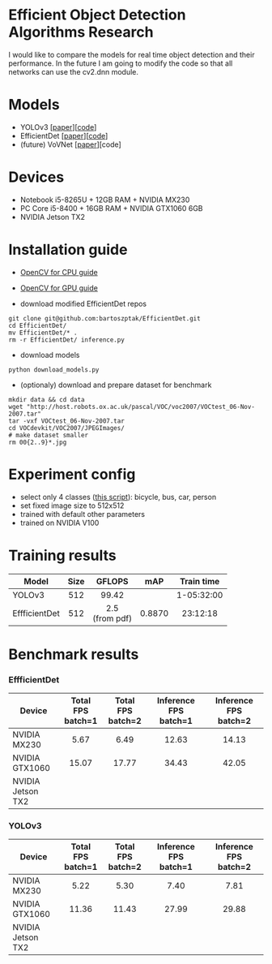 # Efficient Object Detection Algorithms Research
I would like to compare the models for real time object detection and their performance.
In the future I am going to modify the code so that all networks can use the cv2.dnn module.

# Models
* YOLOv3 [[paper](https://arxiv.org/pdf/1804.02767.pdf)][[code](https://pjreddie.com/darknet/yolo/)]
* EfficientDet [[paper](https://arxiv.org/pdf/1911.09070.pdf)][[code](https://github.com/xuannianz/EfficientDet)]
* (future) VoVNet [[paper](https://arxiv.org/pdf/1904.09730v1.pdf)][code]

# Devices
* Notebook i5-8265U + 12GB RAM + NVIDIA MX230
* PC Core i5-8400 + 16GB RAM + NVIDIA GTX1060 6GB
* NVIDIA Jetson TX2

# Installation guide
* [OpenCV for CPU guide](https://github.com/bartoszptak/Efficient_Object_Detection_Algorithms_Research/blob/master/INSTALLATION_GUIDE.md#opencv-for-cpu-guide)
* [OpenCV for GPU guide](https://github.com/bartoszptak/Efficient_Object_Detection_Algorithms_Research/blob/master/INSTALLATION_GUIDE.md#opencv-for-gpu-guide)

* download modified EfficientDet repos
```
git clone git@github.com:bartoszptak/EfficientDet.git
cd EfficientDet/
mv EfficientDet/* .
rm -r EfficientDet/ inference.py
```

* download models
```
python download_models.py
```

* (optionaly) download and prepare dataset for benchmark
```
mkdir data && cd data
wget "http://host.robots.ox.ac.uk/pascal/VOC/voc2007/VOCtest_06-Nov-2007.tar"
tar -vxf VOCtest_06-Nov-2007.tar
cd VOCdevkit/VOC2007/JPEGImages/
# make dataset smaller
rm 00{2..9}*.jpg

```

# Experiment config
* select only 4 classes ([this script](https://gist.github.com/076d842f825e05172bed712670ae5433.git)): bicycle, bus, car, person
* set fixed image size to 512x512
* trained with default other parameters
* trained on NVIDIA V100

# Training results
| Model         | Size |    GFLOPS    | mAP | Train time |
|---------------|:----:|:------------:|:---:|:--------:|
| YOLOv3        |  512 |     99.42    |     | 1-05:32:00 |
| EffficientDet |  512 | 2.5<br>(from pdf) |  0.8870   |  23:12:18  |

# Benchmark results
### EffficientDet
| Device | Total FPS<br>batch=1 | Total FPS<br>batch=2 | Inference FPS<br>batch=1 | Inference FPS<br>batch=2 |
|----------------------|:---------------------:|:---------------------:|:-------------------------:|:-------------------------:|
| NVIDIA<br>MX230 | 5.67 | 6.49 | 12.63 | 14.13 |
| NVIDIA<br>GTX1060 | 15.07 | 17.77 | 34.43 | 42.05 |
| NVIDIA<br>Jetson TX2 |  |  |  |  |

### YOLOv3
| Device | Total FPS<br>batch=1 | Total FPS<br>batch=2 | Inference FPS<br>batch=1 | Inference FPS<br>batch=2 |
|----------------------|:---------------------:|:---------------------:|:-------------------------:|:-------------------------:|
| NVIDIA<br>MX230 | 5.22 | 5.30 | 7.40 | 7.81 |
| NVIDIA<br>GTX1060 | 11.36 | 11.43 | 27.99 | 29.88 |
| NVIDIA<br>Jetson TX2 |  |  |  |  |
